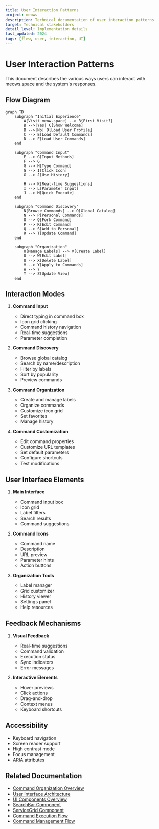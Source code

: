 ```yaml
---
title: User Interaction Patterns
project: meows
description: Technical documentation of user interaction patterns
target: Technical stakeholders
detail_level: Implementation details
last_updated: 2024
tags: [flow, user, interaction, UI]
---
```


# User Interaction Patterns

This document describes the various ways users can interact with meows.space and the system's responses.

## Flow Diagram

```mermaid
graph TD
    subgraph "Initial Experience"
        A[Visit meow.space] --> B{First Visit?}
        B -->|Yes| C[Show Welcome]
        B -->|No| D[Load User Profile]
        C --> E[Load Default Commands]
        D --> F[Load User Commands]
    end

    subgraph "Command Input"
        E --> G[Input Methods]
        F --> G
        G --> H[Type Command]
        G --> I[Click Icon]
        G --> J[Use History]

        H --> K[Real-time Suggestions]
        I --> L[Parameter Input]
        J --> M[Quick Execute]
    end

    subgraph "Command Discovery"
        N[Browse Commands] --> O[Global Catalog]
        N --> P[Personal Commands]
        O --> Q[Fork Command]
        P --> R[Edit Command]
        Q --> S[Add to Personal]
        R --> T[Update Command]
    end

    subgraph "Organization"
        U[Manage Labels] --> V[Create Label]
        U --> W[Edit Label]
        U --> X[Delete Label]
        V --> Y[Apply to Commands]
        W --> Y
        Y --> Z[Update View]
    end
```

## Interaction Modes

1. **Command Input**

   - Direct typing in command box
   - Icon grid clicking
   - Command history navigation
   - Real-time suggestions
   - Parameter completion

2. **Command Discovery**

   - Browse global catalog
   - Search by name/description
   - Filter by labels
   - Sort by popularity
   - Preview commands

3. **Command Organization**

   - Create and manage labels
   - Organize commands
   - Customize icon grid
   - Set favorites
   - Manage history

4. **Command Customization**
   - Edit command properties
   - Customize URL templates
   - Set default parameters
   - Configure shortcuts
   - Test modifications

## User Interface Elements

1. **Main Interface**

   - Command input box
   - Icon grid
   - Label filters
   - Search results
   - Command suggestions

2. **Command Icons**

   - Command name
   - Description
   - URL preview
   - Parameter hints
   - Action buttons

3. **Organization Tools**
   - Label manager
   - Grid customizer
   - History viewer
   - Settings panel
   - Help resources

## Feedback Mechanisms

1. **Visual Feedback**

   - Real-time suggestions
   - Command validation
   - Execution status
   - Sync indicators
   - Error messages

2. **Interactive Elements**
   - Hover previews
   - Click actions
   - Drag-and-drop
   - Context menus
   - Keyboard shortcuts

## Accessibility

- Keyboard navigation
- Screen reader support
- High contrast mode
- Focus management
- ARIA attributes

## Related Documentation

- [Command Organization Overview](../index.md#command-organization-and-catalog)
- [User Interface Architecture](../technical/technology.md#31-user-interface)
- [UI Components Overview](../components/index.md)
- [SearchBar Component](../components/SearchBar.md)
- [ServiceGrid Component](../components/ServiceGrid.md)
- [Command Execution Flow](command-execution.md)
- [Command Management Flow](command-management.md)
